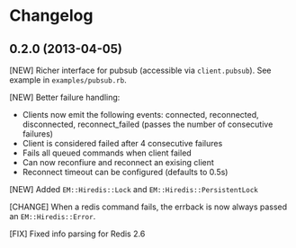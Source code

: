 # Changelog

## 0.2.0 (2013-04-05)

[NEW] Richer interface for pubsub (accessible via `client.pubsub`). See example in `examples/pubsub.rb`.

[NEW] Better failure handling:

  * Clients now emit the following events: connected, reconnected, disconnected, reconnect_failed (passes the number of consecutive failures)
  * Client is considered failed after 4 consecutive failures
  * Fails all queued commands when client failed
  * Can now reconfiure and reconnect an exising client
  * Reconnect timeout can be configured (defaults to 0.5s)

[NEW] Added `EM::Hiredis::Lock` and `EM::Hiredis::PersistentLock`

[CHANGE] When a redis command fails, the errback is now always passed an `EM::Hiredis::Error`.

[FIX] Fixed info parsing for Redis 2.6
